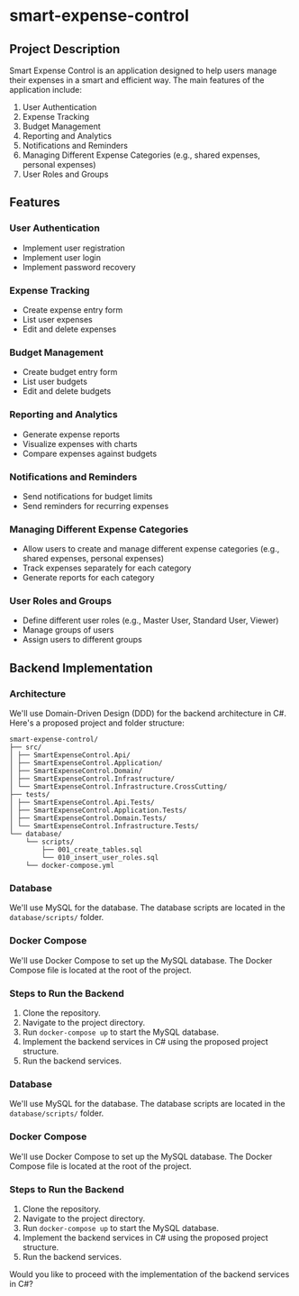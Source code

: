 # smart-expense-control

## Project Description

Smart Expense Control is an application designed to help users manage their expenses in a smart and efficient way. The main features of the application include:

1. User Authentication
2. Expense Tracking
3. Budget Management
4. Reporting and Analytics
5. Notifications and Reminders
6. Managing Different Expense Categories (e.g., shared expenses, personal expenses)
7. User Roles and Groups

## Features

### User Authentication

- Implement user registration
- Implement user login
- Implement password recovery

### Expense Tracking

- Create expense entry form
- List user expenses
- Edit and delete expenses

### Budget Management

- Create budget entry form
- List user budgets
- Edit and delete budgets

### Reporting and Analytics

- Generate expense reports
- Visualize expenses with charts
- Compare expenses against budgets

### Notifications and Reminders

- Send notifications for budget limits
- Send reminders for recurring expenses

### Managing Different Expense Categories

- Allow users to create and manage different expense categories (e.g., shared expenses, personal expenses)
- Track expenses separately for each category
- Generate reports for each category

### User Roles and Groups

- Define different user roles (e.g., Master User, Standard User, Viewer)
- Manage groups of users
- Assign users to different groups

## Backend Implementation

### Architecture

We'll use Domain-Driven Design (DDD) for the backend architecture in C#. Here's a proposed project and folder structure:

```
smart-expense-control/
├── src/
│ ├── SmartExpenseControl.Api/
│ ├── SmartExpenseControl.Application/
│ ├── SmartExpenseControl.Domain/
│ ├── SmartExpenseControl.Infrastructure/
│ └── SmartExpenseControl.Infrastructure.CrossCutting/
├── tests/
│ ├── SmartExpenseControl.Api.Tests/
│ ├── SmartExpenseControl.Application.Tests/
│ ├── SmartExpenseControl.Domain.Tests/
│ └── SmartExpenseControl.Infrastructure.Tests/
└── database/
    └── scripts/
        ├── 001_create_tables.sql
        └── 010_insert_user_roles.sql
    └── docker-compose.yml
```

### Database

We'll use MySQL for the database. The database scripts are located in the `database/scripts/` folder.

### Docker Compose

We'll use Docker Compose to set up the MySQL database. The Docker Compose file is located at the root of the project.

### Steps to Run the Backend

1. Clone the repository.
2. Navigate to the project directory.
3. Run `docker-compose up` to start the MySQL database.
4. Implement the backend services in C# using the proposed project structure.
5. Run the backend services.

### Database

We'll use MySQL for the database. The database scripts are located in the `database/scripts/` folder.

### Docker Compose

We'll use Docker Compose to set up the MySQL database. The Docker Compose file is located at the root of the project.

### Steps to Run the Backend

1. Clone the repository.
2. Navigate to the project directory.
3. Run `docker-compose up` to start the MySQL database.
4. Implement the backend services in C# using the proposed project structure.
5. Run the backend services.

Would you like to proceed with the implementation of the backend services in C#?